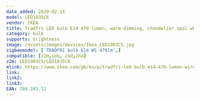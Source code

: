 ```yaml
---
date_added: 2020-02-13
model: LED1835C6
vendor: IKEA
title: Tradfri LED bulb E14 470 lumen, warm dimming, chandelier opal white
category: bulb
supports: brightness
image: /assets/images/devices/Ikea_LED1903C5.jpg
zigbeemodel: ['TRADFRI bulb E14 WS 470lm',]
compatible: [z2m,iob, z4d,zha]
z2m: LED1903C5/LED1835C6
mlink: https://www.ikea.com/gb/en/p/tradfri-led-bulb-e14-470-lumen-wireless-dimmable-white-spectrum-white-spectrum-wireless-dimmable-chandelier-opal-white-chandelier-opal-white-70424312/
link: 
link2: 
link3: 
EAN: 704.243.12
---
```

